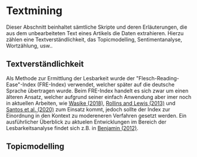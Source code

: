 # Textmining
Dieser Abschnitt beinhaltet sämtliche Skripte und deren Erläuterungen, die aus dem unbearbeiteten Text eines Artikels die Daten extrahieren. Hierzu zählen eine Textverständlichkeit, das Topicmodelling, Sentimentanalyse, Wortzählung, usw..

## Textverständlichkeit
Als Methode zur Ermittlung der Lesbarkeit wurde der "Flesch-Reading-Ease"-Index (FRE-Index) verwendet, welcher später auf die deutsche Sprache übertragen wurde.
Beim FRE-Index handelt es sich zwar um einen älteren Ansatz, welcher aufgrund seiner einfach Anwendung aber imer noch in aktuellen Arbeiten, wie [Wasike (2018)](https://journals.sagepub.com/doi/pdf/10.1177/1464884916673387?casa_token=iTeO8-UtiLgAAAAA:FjTec3PYjhX0Y_Xh6WkqRLVtIDIG-a7Z5rhl53eJn7LxdGPqwFCwCmtc5SIX4pfWh8wvhBEX5h_O), [Rollins and Lewis (2013)](https://www.researchgate.net/profile/Louise-Patterson-4/publication/287511231_Gender_inequality_in_korean_firms_Results_from_stakeholders_interviews/links/5699ab6a08aea1476943748a/Gender-inequality-in-korean-firms-Results-from-stakeholders-interviews.pdf#page=155) und [Santos et al. (2020)](https://aclanthology.org/2020.lrec-1.176.pdf) zum Einsatz kommt, jedoch sollte der Index zur Einordnung in den Kontext zu modereneren Verfahren gesetzt werden. Ein ausführlicher Überblick zu aktuelen Entwicklungen im Bereich der Lesbarkeitsanalyse findet sich z.B. in [Benjamin (2012)](https://link.springer.com/content/pdf/10.1007/s10648-011-9181-8.pdf).

## Topicmodelling

